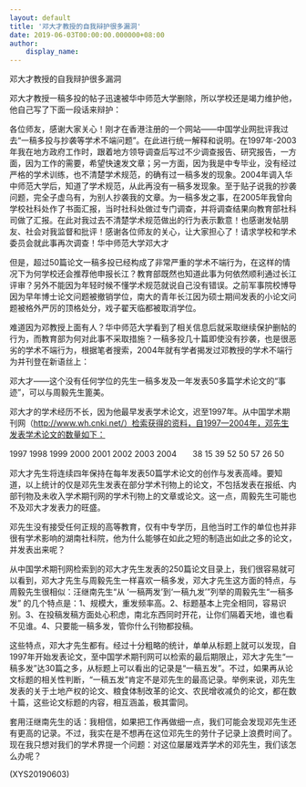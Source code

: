 ```yaml
---
layout: default
title: '邓大才教授的自我辩护很多漏洞'
date: 2019-06-03T00:00:00.000000+08:00
author:
    display_name: 
---
```


邓大才教授的自我辩护很多漏洞

邓大才教授一稿多投的帖子迅速被华中师范大学删除，所以学校还是竭力维护他，他自己写了下面一段话来辩护：

各位师友，感谢大家关心！刚才在香港注册的一个网站——中国学业网批评我过去“一稿多投与抄袭等学术不端问题”。在此进行统一解释和说明。在1997年-2003年我在地方政府工作时，跟着地方领导调查后写过不少调查报告、研究报告，一方面，因为工作的需要，希望快速发文章；另一方面，因为我是中专毕业，没有经过严格的学术训练，也不清楚学术规范，的确有过一稿多发的现象。2004年调入华中师范大学后，知道了学术规范，从此再没有一稿多发现象。至于贴子说我的抄袭问题，完全子虚乌有，为别人抄袭我的文章。为一稿多发之事，在2005年我曾向学校社科处作了书面汇报，当时社科处做过专门调查，并将调查结果向教育部社科司做了汇报。在此对我过去不清楚学术规范做出的行为表示歉意！也感谢发帖朋友、社会对我监督和批评！感谢各位师友的关心，让大家担心了！请求学校和学术委员会就此事再次调查！华中师范大学邓大才

但是，超过50篇论文一稿多投已经构成了非常严重的学术不端行为，在这样的情况下为何学校还会推荐他申报长江？教育部既然也知道此事为何依然顺利通过长江评审？另外不能因为年轻时候不懂学术规范就说自己没有错误。之前军事院校博导因为早年博士论文问题被撤销学位，南大的青年长江因为硕士期间发表的小论文问题被格外严厉的顶格处分，戏子翟天临都被取消学位。

难道因为邓教授上面有人？华中师范大学看到了相关信息后就采取继续保护删帖的行为，而教育部为何对此事不采取措施？一稿多投几十篇即使没有抄袭，也是很恶劣的学术不端行为，根据笔者搜索，2004年就有学者揭发过邓教授的学术不端行为并刊登在新语丝上：

邓大才——这个没有任何学位的先生一稿多发及一年发表50多篇学术论文的“事迹”，可以与周毅先生篦美。

邓大才的学术经历不长，因为他最早发表学术论文，迟至1997年。从中国学术期刊网（http://www.wh.cnki.net/）检索获得的资料，自1997—2004年，邓先生发表学术论文的数量如下：

1997 1998 1999 2000 2001 2002 2003 2004　　38      15     39     52     50    57     26       50

邓大才先生将连续四年保持在每年发表50篇学术论文的创作与发表高峰。要知道，以上统计的仅是邓先生发表在部分学术刊物上的论文，不包括发表在报纸、内部刊物及未收入学术期刊网的学术刊物上的文章或论文。这一点，周毅先生可能也不及邓大才发表力的旺盛。

邓先生没有接受任何正规的高等教育，仅有中专学历，且他当时工作的单位也并非很有学术影响的湖南社科院，他为什么能够在如此之短的制造出如此之多的论文，并发表出来呢？

从中国学术期刊网检索到的邓大才先生发表的250篇论文目录上，我们很容易就可以看到，邓大才先生与周毅先生一样喜欢一稿多发，邓大才先生这方面的特点，与周毅先生很相似：汪继南先生“从 ‘一稿两发’到‘一稿九发’”列举的周毅先生“一稿多发” 的几个特点是：1、规模大，重发频率高。2、标题基本上完全相同，容易识别。3、在投稿发稿方面处心积虑，南北东西同时开花，让你们隔着天地，谁也看不见谁。4、只要能一稿多发，管你什么刊物都投稿。

这些特点，邓大才先生都有。经过十分粗略的统计，单单从标题上就可以发现，自1997年开始发表论文，至中国学术期刊网可以检索的最后期限止，邓大才先生“一稿多发”达30篇之多，从标题上可以看出的记录是“一稿五发”。不过，如果再从论文标题的相关性判断，“一稿五发”肯定不是邓先生的最高记录。举例来说，邓先生发表的关于土地产权的论文、粮食体制改革的论文、农民增收减负的论文，都在数十篇，这些论文标题的内容，相互涵盖，极其雷同。

套用汪继南先生的话：我相信，如果把工作再做细一点，我们可能会发现邓先生还有更高的记录。不过，我实在是不想再在这位邓先生的劳什子记录上浪费时间了。现在我只想对我们的学术界提一个问题：对这位屡屡戏弄学术的邓先生，我们该怎么办呢？

(XYS20190603)

